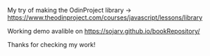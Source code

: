 My try of making the OdinProject library -> https://www.theodinproject.com/courses/javascript/lessons/library

Working demo avalible on https://sojarv.github.io/bookRepository/

Thanks for checking my work!